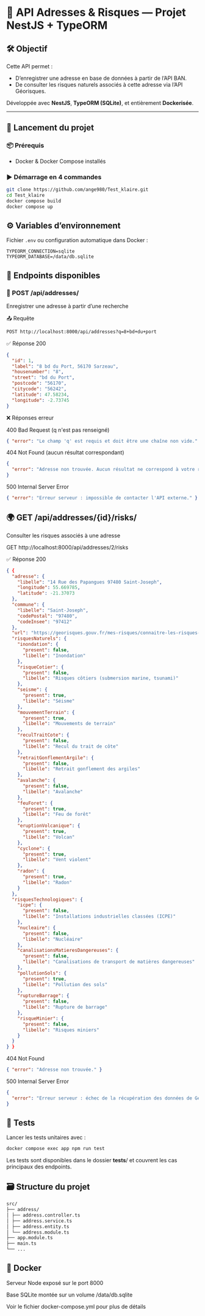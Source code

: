 # 🧭 API Adresses & Risques — Projet NestJS + TypeORM

## 🛠️ Objectif

Cette API permet :

- D’enregistrer une adresse en base de données à partir de l’API BAN.
- De consulter les risques naturels associés à cette adresse via l’API Géorisques.

Développée avec **NestJS**, **TypeORM (SQLite)**, et entièrement **Dockerisée**.

---

## 🚀 Lancement du projet

### 📦 Prérequis

- Docker & Docker Compose installés

### ▶️ Démarrage en 4 commandes

```bash
git clone https://github.com/ange980/Test_klaire.git
cd Test_klaire
docker compose build
docker compose up
```

## ⚙️ Variables d’environnement

Fichier `.env` ou configuration automatique dans Docker :

```env
TYPEORM_CONNECTION=sqlite
TYPEORM_DATABASE=/data/db.sqlite
```

## 📌 Endpoints disponibles

### 📍 POST /api/addresses/

Enregistrer une adresse à partir d’une recherche

📤 Requête

```txt
POST http://localhost:8000/api/addresses?q=8+bd+du+port
```

✅ Réponse 200

```json
{
  "id": 1,
  "label": "8 bd du Port, 56170 Sarzeau",
  "housenumber": "8",
  "street": "bd du Port",
  "postcode": "56170",
  "citycode": "56242",
  "latitude": 47.58234,
  "longitude": -2.73745
}
```

❌ Réponses erreur

400 Bad Request (q n'est pas renseigné)

```json
{ "error": "Le champ 'q' est requis et doit être une chaîne non vide." }
```

404 Not Found (aucun résultat correspondant)

```json
{
  "error": "Adresse non trouvée. Aucun résultat ne correspond à votre recherche."
}
```

500 Internal Server Error

```json
{ "error": "Erreur serveur : impossible de contacter l'API externe." }
```

## 🌍 GET /api/addresses/{id}/risks/

Consulter les risques associés à une adresse

GET http://localhost:8000/api/addresses/2/risks

✅ Réponse 200

```json
{ {
  "adresse": {
    "libelle": "14 Rue des Papangues 97480 Saint-Joseph",
    "longitude": 55.669785,
    "latitude": -21.37073
  },
  "commune": {
    "libelle": "Saint-Joseph",
    "codePostal": "97480",
    "codeInsee": "97412"
  },
  "url": "https://georisques.gouv.fr/mes-risques/connaitre-les-risques-pres-de-chez-moi/rapport2?typeForm=adresse&city=Saint-Joseph&codeInsee=97412&lon=55.669786&lat=-21.370729&adresse=14+Rue+des+Papangues+97480+Saint-Joseph",
  "risquesNaturels": {
    "inondation": {
      "present": false,
      "libelle": "Inondation"
    },
    "risqueCotier": {
      "present": false,
      "libelle": "Risques côtiers (submersion marine, tsunami)"
    },
    "seisme": {
      "present": true,
      "libelle": "Séisme"
    },
    "mouvementTerrain": {
      "present": true,
      "libelle": "Mouvements de terrain"
    },
    "reculTraitCote": {
      "present": false,
      "libelle": "Recul du trait de côte"
    },
    "retraitGonflementArgile": {
      "present": false,
      "libelle": "Retrait gonflement des argiles"
    },
    "avalanche": {
      "present": false,
      "libelle": "Avalanche"
    },
    "feuForet": {
      "present": true,
      "libelle": "Feu de forêt"
    },
    "eruptionVolcanique": {
      "present": true,
      "libelle": "Volcan"
    },
    "cyclone": {
      "present": true,
      "libelle": "Vent violent"
    },
    "radon": {
      "present": true,
      "libelle": "Radon"
    }
  },
  "risquesTechnologiques": {
    "icpe": {
      "present": false,
      "libelle": "Installations industrielles classées (ICPE)"
    },
    "nucleaire": {
      "present": false,
      "libelle": "Nucléaire"
    },
    "canalisationsMatieresDangereuses": {
      "present": false,
      "libelle": "Canalisations de transport de matières dangereuses"
    },
    "pollutionSols": {
      "present": true,
      "libelle": "Pollution des sols"
    },
    "ruptureBarrage": {
      "present": false,
      "libelle": "Rupture de barrage"
    },
    "risqueMinier": {
      "present": false,
      "libelle": "Risques miniers"
    }
  }
} }

```

404 Not Found

```json
{ "error": "Adresse non trouvée." }
```

500 Internal Server Error

```json
{
  "error": "Erreur serveur : échec de la récupération des données de Géorisques."
}
```

## 🧪 Tests

Lancer les tests unitaires avec :

```bash
docker compose exec app npm run test
```

Les tests sont disponibles dans le dossier **tests**/ et couvrent les cas principaux des endpoints.

## 🗃️ Structure du projet

```txt
src/
├── address/
│ ├── address.controller.ts
│ ├── address.service.ts
│ ├── address.entity.ts
│ └── address.module.ts
├── app.module.ts
├── main.ts
└── ...
```

## 🐳 Docker

Serveur Node exposé sur le port 8000

Base SQLite montée sur un volume /data/db.sqlite

Voir le fichier docker-compose.yml pour plus de détails
